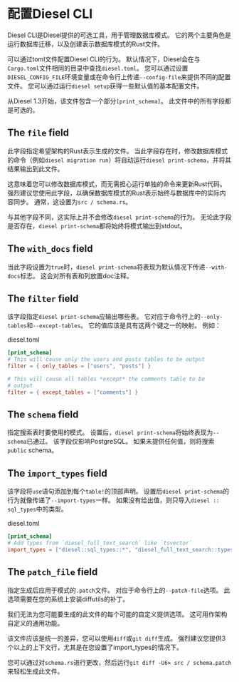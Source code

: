 # 配置Diesel CLI

Diesel CLI是Diesel提供的可选工具，用于管理数据库模式。 它的两个主要角色是运行数据库迁移，以及创建表示数据库模式的Rust文件。

可以通过toml文件配置Diesel CLI的行为。 默认情况下，Diesel会在与`Cargo.toml`文件相同的目录中查找`diesel.toml`。 您可以通过设置`DIESEL_CONFIG_FILE`环境变量或在命令行上传递`--config-file`来提供不同的配置文件。 您可以通过运行`diesel setup`获得一些默认值的基本配置文件。

从Diesel 1.3开始，该文件包含一个部分`[print_schema]`。 此文件中的所有字段都是可选的。

## The `file` field

此字段指定希望架构的Rust表示生成的文件。 当此字段存在时，修改数据库模式的命令（例如`diesel migration run`）将自动运行`diesel print-schema`，并将其结果输出到此文件。

这意味着您可以修改数据库模式，而无需担心运行单独的命令来更新Rust代码。 强烈建议您使用此字段，以确保数据库模式的Rust表示始终与数据库中的实际内容同步。 通常，这设置为`src / schema.rs`。

与其他字段不同，这实际上并不会修改`diesel print-schema`的行为。 无论此字段是否存在，`diesel print-schema`都将始终将模式输出到stdout。

## The `with_docs` field

当此字段设置为`true`时，`diesel print-schema`将表现为默认情况下传递`--with-docs`标志。 这会对所有表和列放置doc注释。

## The `filter` field

该字段指定`diesel print-schema`应输出哪些表。 它对应于命令行上的`--only-tables`和`--except-tables`。 它的值应该是具有这两个键之一的映射。 例如：

diesel.toml

```toml
[print_schema]
# This will cause only the users and posts tables to be output
filter = { only_tables = ["users", "posts"] }

# This will cause all tables *except* the comments table to be
# output
filter = { except_tables = ["comments"] }
```

## The `schema` field

指定搜索表时要使用的模式。 设置后，`diesel print-schema`将始终表现为`--schema`已通过。 该字段仅影响PostgreSQL。 如果未提供任何值，则将搜索`public` schema。

## The `import_types` field

该字段将`use`语句添加到每个`table!`的顶部声明。 设置后`diesel print-schema`的行为就像传递了`--import-types`一样。 如果没有给出值，则只导入`diesel :: sql_types`中的类型。

diesel.toml

```toml
[print_schema]
# Add types from `diesel_full_text_search` like `tsvector`
import_types = ["diesel::sql_types::*", "diesel_full_text_search::types::*"]
```

## The `patch_file` field

指定生成后应用于模式的`.patch`文件。 对应于命令行上的`--patch-file`选项。 此选项需要在您的系统上安装diffutils的补丁。

我们无法为您可能要生成的此文件的每个可能的自定义提供选项。 这可用作架构自定义的通用功能。

该文件应该是统一的差异，您可以使用`diff`或`git diff`生成。 强烈建议您提供3个以上的上下文行，尤其是在您设置了import_types的情况下。

您可以通过对`schema.rs`进行更改，然后运行`git diff -U6> src / schema.patch`来轻松生成此文件。
